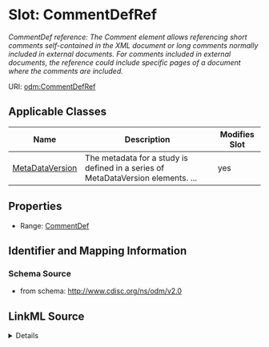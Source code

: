 # Slot: CommentDefRef


_CommentDef reference: The Comment element allows referencing short comments self-contained in the XML document or long comments normally included in external documents. For comments included in external documents, the reference could include specific pages of a document where the comments are included._



URI: [odm:CommentDefRef](http://www.cdisc.org/ns/odm/v2.0/CommentDefRef)



<!-- no inheritance hierarchy -->




## Applicable Classes

| Name | Description | Modifies Slot |
| --- | --- | --- |
[MetaDataVersion](MetaDataVersion.md) | The metadata for a study is defined in a series of MetaDataVersion elements. ... |  yes  |







## Properties

* Range: [CommentDef](CommentDef.md)





## Identifier and Mapping Information







### Schema Source


* from schema: http://www.cdisc.org/ns/odm/v2.0




## LinkML Source

<details>
```yaml
name: CommentDefRef
description: 'CommentDef reference: The Comment element allows referencing short comments
  self-contained in the XML document or long comments normally included in external
  documents. For comments included in external documents, the reference could include
  specific pages of a document where the comments are included.'
from_schema: http://www.cdisc.org/ns/odm/v2.0
rank: 1000
identifier: false
alias: CommentDefRef
domain_of:
- MetaDataVersion
range: CommentDef

```
</details>